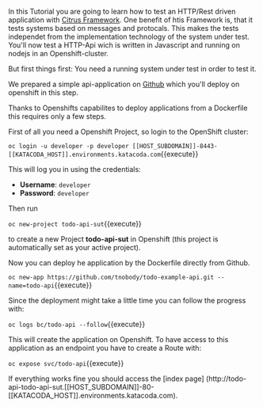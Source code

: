 In this Tutorial you are going to learn how to test an HTTP/Rest driven application with [Citrus Framework](https://citrusframework.org/). One benefit of htis Framework is, that it tests systems based on messages and protocals. This makes the tests independet from the implementation technology of the system under test. You'll now test a HTTP-Api wich is written in Javascript and running on nodejs in an Openshift-cluster.

But first things first: You need a running system under test in order to test it.

We prepared a simple api-application on [Github](https://github.com/tnobody/todo-example-api.git) which you'll deploy on openshift in this step.

Thanks to Openshifts capabilites to deploy applications from a Dockerfile this requires only a few steps.

First of all you need a Openshift Project, so login to the OpenShift cluster:

`
oc login -u developer -p developer [[HOST_SUBDOMAIN]]-8443-[[KATACODA_HOST]].environments.katacoda.com
`{{execute}}

This will log you in using the credentials:
- __Username__: `developer`
- __Password__: `developer`

Then run

`
oc new-project todo-api-sut
`{{execute}}

to create a new Project __todo-api-sut__ in Openshift (this project is automatically set as your active project).

Now you can deploy he application by the Dockerfile directly from Github.

`
oc new-app https://github.com/tnobody/todo-example-api.git --name=todo-api
`{{execute}}

Since the deployment might take a little time you can follow the progress with:

`
oc logs bc/todo-api --follow
`{{execute}}

This will create the application on Openshift. To have access to this application as an endpoint you have to create a Route with:

`
oc expose svc/todo-api
`{{execute}}

If everything works fine you should access the [index page]
(http://todo-api-todo-api-sut.[[HOST_SUBDOMAIN]]-80-[[KATACODA_HOST]].environments.katacoda.com).